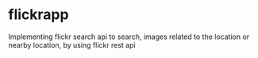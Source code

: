 flickrapp
=========

Implementing flickr search api to search, images related to the location or nearby location, by using flickr rest api
